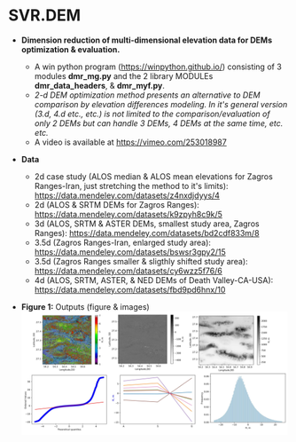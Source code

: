 # SVR.DEM
* **Dimension reduction of multi-dimensional elevation data for DEMs optimization & evaluation.**
  * A win python program (https://winpython.github.io/) consisting of 3 modules **dmr_mg.py** and the 2 library MODULEs **dmr_data_headers**, & **dmr_myf.py**.
  * _2-d DEM optimization method presents an alternative to DEM comparison by elevation differences modeling. In it's general version (3.d, 4.d etc., etc.) is not limited to the comparison/evaluation of only 2 DEMs but can handle 3 DEMs, 4 DEMs at the same time, etc. etc._
  * A video is available at https://vimeo.com/253018987
* **Data**
  * 2d case study (ALOS median & ALOS mean elevations for Zagros Ranges-Iran, just stretching the method to it's limits): https://data.mendeley.com/datasets/z4nxdjdyys/4
  * 2d (ALOS & SRTM DEMs for Zagros Ranges): https://data.mendeley.com/datasets/k9zpyh8c9k/5
  * 3d (ALOS, SRTM & ASTER DEMs, smallest study area, Zagros Ranges): https://data.mendeley.com/datasets/bd2cdf833m/8
  * 3.5d (Zagros Ranges-Iran, enlarged study area): https://data.mendeley.com/datasets/bswsr3gpy2/15
  * 3.5d (Zagros Ranges smaller & sligthly shifted study area): https://data.mendeley.com/datasets/cy6wzz5f76/6
  * 4d (ALOS, SRTM, ASTER, & NED DEMs of Death Valley-CA-USA): https://data.mendeley.com/datasets/fbd9pd6hnx/10

* **Figure 1:** Outputs (figure & images)
  ![Example of output images](https://github.com/miliaresis/SVR.DEM/blob/master/mapping2.jpg)
